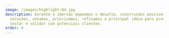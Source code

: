 ```yaml
---
image: /images/highlight-04.jpg
description: Durante a imersão mapeamos o desafio, construímos possíveis
  soluções, votamos, priorizamos, refinamos a principal ideia para protipar,
  testar e validar com potenciais clientes.
order: 4
---
```

